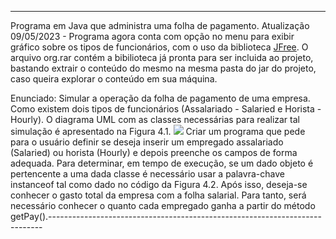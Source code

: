 ﻿----------------------------------------------------------------------------
Programa em Java que administra uma folha de pagamento.
Atualização 09/05/2023 - Programa agora conta com opção no menu para exibir gráfico sobre os tipos de funcionários, com o uso da biblioteca [JFree](https://github.com/jfree/jfreechart/releases/tag/v1.5.2).
O arquivo org.rar contém a bibilioteca já pronta para ser incluida ao projeto, bastando extrair o conteúdo do mesmo na mesma pasta do jar do projeto, caso queira explorar o conteúdo em sua máquina.

Enunciado:
Simular a operação da
folha de pagamento de uma empresa. Como existem dois tipos de
funcionários (Assalariado - Salaried e Horista - Hourly). O diagrama
UML com as classes necessárias para realizar tal simulação é
apresentado na Figura 4.1.
![](https://blogger.googleusercontent.com/img/b/R29vZ2xl/AVvXsEjCg-2GaBdcAximfzWDGdmWK-A5FugGZmqYabnpZi6ZAd813-OXJyUyDm11rwjVKxkRsEmTDS1BsL67ryWsAcg83_N8IRTe1xogVyymk7wGaSL9lr4pvzgu3mE3kx3vF9u_QtJSEfXrjYaTYlfX1uxQtsX8zddm5zEM64XUivBP24frRSVdXgGAgdTp/s668/poli.png)
Criar um programa que pede para o usuário definir se deseja inserir
um empregado assalariado (Salaried) ou horista (Hourly) e depois
preenche os campos de forma adequada. Para determinar, em tempo
de execução, se um dado objeto é pertencente a uma dada classe é
necessário usar a palavra-chave instanceof tal como dado no código
da Figura 4.2.
Após isso, deseja-se conhecer o gasto total da empresa com a folha
salarial. Para tanto, será necessário conhecer o quanto cada
empregado ganha a partir do método getPay().----------------------------------------------------------------------------
